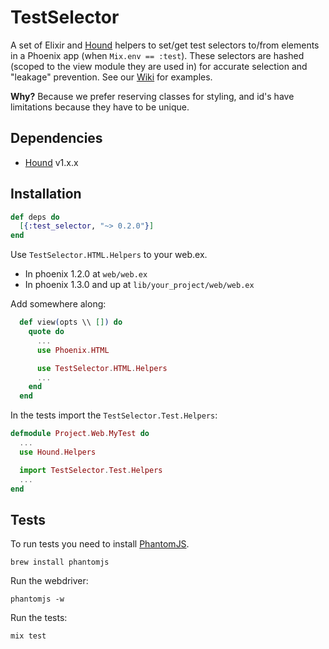 # TestSelector

A set of Elixir and [Hound](https://github.com/HashNuke/hound) helpers to set/get test selectors to/from elements in a Phoenix app (when `Mix.env == :test`). These selectors are hashed (scoped to the view module they are used in) for accurate selection and "leakage" prevention. See our [Wiki](https://github.com/DefactoSoftware/test_selector/wiki) for examples.

**Why?** Because we prefer reserving classes for styling, and id's have limitations because they have to be unique.

## Dependencies

- [Hound](https://github.com/HashNuke/hound) v1.x.x

## Installation

```elixir
def deps do
  [{:test_selector, "~> 0.2.0"}]
end
```

Use `TestSelector.HTML.Helpers` to your web.ex.

- In phoenix 1.2.0 at `web/web.ex`
- In phoenix 1.3.0 and up at `lib/your_project/web/web.ex`

Add somewhere along:

```elixir
  def view(opts \\ []) do
    quote do
      ...
      use Phoenix.HTML

      use TestSelector.HTML.Helpers
      ...
    end
  end
```

In the tests import the `TestSelector.Test.Helpers`:

```elixir
defmodule Project.Web.MyTest do
  ...
  use Hound.Helpers

  import TestSelector.Test.Helpers
  ...
end
```

## Tests

To run tests you need to install [PhantomJS](http://phantomjs.org/).
```
brew install phantomjs
```

Run the webdriver:
```
phantomjs -w
```

Run the tests:
```
mix test
```
